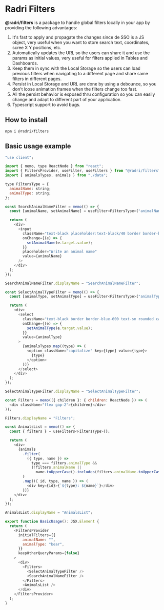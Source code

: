 # Radri Filters

**@radri/filters** is a package to handle global filters locally in your app by providing the following advantages:

1. It's fast to apply and propagate the changes since de SSO is a JS object, very useful when you want to store search text, coordinates, scree X Y positions, etc.
2. Automatically updates the URL so the users can share it and use the params as initial values, very useful for filters applied in Tables and Dashboards.
3. Keep them in sync with the Local Storage so the users can load previous filters when navigating to a different page and share same filters in different pages.
4. Persist in Local Storage and URL are done by using a debounce, so you don't loose animation frames when the filters change too fast.
5. All the persist behavior is exposed thru configuration so you can easily change and adapt to different part of your application.
6. Typescript support to avoid bugs.

## How to install

```shell
npm i @radri/filters
```

## Basic usage example

```js
"use client";

import { memo, type ReactNode } from "react";
import { FiltersProvider, useFilter, useFilters } from "@radri/filters";
import { animalsTypes, animals } from "./data";

type FiltersType = {
  animalName: string;
  animalType: string;
};

const SearchAnimalNameFilter = memo(() => {
  const [animalName, setAnimalName] = useFilter<FiltersType>("animalName");

  return (
    <div>
      <input
        className="text-black placeholder:text-black/40 border border-blue-600 px-2 text-sm rounded"
        onChange={(e) => {
          setAnimalName(e.target.value);
        }}
        placeholder="Write an animal name"
        value={animalName}
      />
    </div>
  );
});

SearchAnimalNameFilter.displayName = "SearchAnimalNameFilter";

const SelectAnimalTypeFilter = memo(() => {
  const [animalType, setAnimalType] = useFilter<FiltersType>("animalType");

  return (
    <div>
      <select
        className="text-black border border-blue-600 text-sm rounded capitalize"
        onChange={(e) => {
          setAnimalType(e.target.value);
        }}
        value={animalType}
      >
        {animalsTypes.map((type) => (
          <option className="capitalize" key={type} value={type}>
            {type}
          </option>
        ))}
      </select>
    </div>
  );
});

SelectAnimalTypeFilter.displayName = "SelectAnimalTypeFilter";

const Filters = memo(({ children }: { children: ReactNode }) => (
  <div className="flex gap-2">{children}</div>
));

Filters.displayName = "Filters";

const AnimalsList = memo(() => {
  const { filters } = useFilters<FiltersType>();

  return (
    <div>
      {animals
        .filter(
          ({ type, name }) =>
            type === filters.animalType &&
            (!filters.animalName ||
              name.toUpperCase().includes(filters.animalName.toUpperCase()))
        )
        .map(({ id, type, name }) => (
          <div key={id}>{`${type}: ${name}`}</div>
        ))}
    </div>
  );
});

AnimalsList.displayName = "AnimalsList";

export function BasicUsage(): JSX.Element {
  return (
    <FiltersProvider
      initialFilters={{
        animalName: "",
        animalType: "bear",
      }}
      keepOtherQueryParams={false}
    >
      <div>
        <Filters>
          <SelectAnimalTypeFilter />
          <SearchAnimalNameFilter />
        </Filters>
        <AnimalsList />
      </div>
    </FiltersProvider>
  );
}
```
